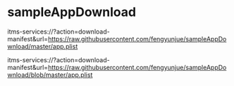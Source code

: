 # sampleAppDownload
itms-services://?action=download-manifest&amp;url=https://raw.githubusercontent.com/fengyunjue/sampleAppDownload/master/app.plist     


itms-services://?action=download-manifest&amp;url=https://raw.githubusercontent.com/fengyunjue/sampleAppDownload/blob/master/app.plist
